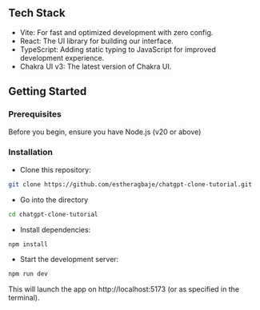 ## Tech Stack

- Vite: For fast and optimized development with zero config.
- React: The UI library for building our interface.
- TypeScript: Adding static typing to JavaScript for improved development experience.
- Chakra UI v3: The latest version of Chakra UI.

## Getting Started

### Prerequisites

Before you begin, ensure you have Node.js (v20 or above)

### Installation

- Clone this repository:

```bash
git clone https://github.com/estheragbaje/chatgpt-clone-tutorial.git
```

- Go into the directory

```bash
cd chatgpt-clone-tutorial
```

- Install dependencies:

```bash
npm install
```

- Start the development server:

```bash
npm run dev
```

This will launch the app on http://localhost:5173 (or as specified in the terminal).
